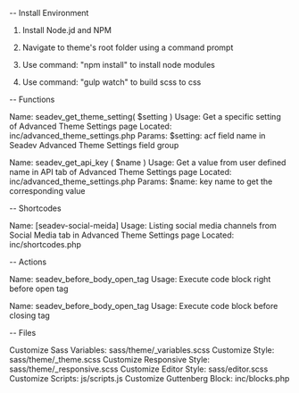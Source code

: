 -- Install Environment

1. Install Node.jd and NPM

2. Navigate to theme's root folder using a command prompt

3. Use command: "npm install" to install node modules

4. Use command: "gulp watch" to build scss to css


-- Functions

Name: seadev_get_theme_setting( $setting )
Usage: Get a specific setting of Advanced Theme Settings page
Located: inc/advanced_theme_settings.php
Params:
  $setting: acf field name in Seadev Advanced Theme Settings field group

Name: seadev_get_api_key ( $name )
Usage: Get a value from user defined name in API tab of Advanced Theme Settings page
Located: inc/advanced_theme_settings.php
Params:
  $name: key name to get the corresponding value 


-- Shortcodes

Name: [seadev-social-meida]
Usage: Listing social media channels from Social Media tab in Advanced Theme Settings page
Located: inc/shortcodes.php


-- Actions

Name: seadev_before_body_open_tag
Usage: Execute code block right before open <body> tag

Name: seadev_before_body_open_tag
Usage: Execute code block before closing </body> tag


-- Files

Customize Sass Variables: sass/theme/_variables.scss
Customize Style: sass/theme/_theme.scss
Customize Responsive Style: sass/theme/_responsive.scss
Customize Editor Style: sass/editor.scss
Customize Scripts: js/scripts.js
Customize Guttenberg Block: inc/blocks.php






